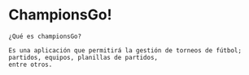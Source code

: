 ChampionsGo!
============

```
¿Qué es championsGo?

Es una aplicación que permitirá la gestión de torneos de fútbol; partidos, equipos, planillas de partidos,
entre otros.

```


